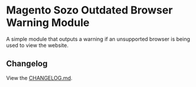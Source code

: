 # Magento Sozo Outdated Browser Warning Module

A simple module that outputs a warning if an unsupported browser is being used to view the website.

## Changelog
View the [CHANGELOG.md](./CHANGELOG.md).
